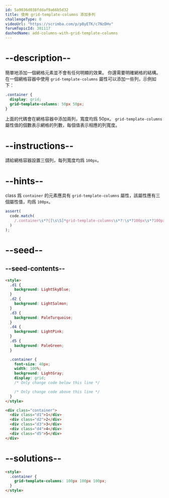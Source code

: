 ```yaml
---
id: 5a9036d038fddaf9a66b5d32
title: 使用 grid-template-columns 添加多列
challengeType: 0
videoUrl: "https://scrimba.com/p/pByETK/c7NzDHv"
forumTopicId: 301117
dashedName: add-columns-with-grid-template-columns
---
```


# --description--

簡單地添加一個網格元素並不會有任何明顯的效果。 你還需要明確網格的結構。 在一個網格容器中使用 `grid-template-columns` 屬性可以添加一些列，示例如下：

```css
.container {
  display: grid;
  grid-template-columns: 50px 50px;
}
```

上面的代碼會在網格容器中添加兩列，寬度均爲 50px。 `grid-template-columns` 屬性值的個數表示網格的列數，每個值表示相應的列寬度。

# --instructions--

請給網格容器設置三個列，每列寬度均爲 `100px`。

# --hints--

class 爲 `container` 的元素應具有 `grid-template-columns` 屬性，該屬性應有三個屬性值，均爲 `100px`。

```js
assert(
  code.match(
    /.container\s*?{[\s\S]*grid-template-columns\s*?:\s*?100px\s*?100px\s*?100px\s*?;[\s\S]*}/gi
  )
);
```

# --seed--

## --seed-contents--

```html
<style>
  .d1 {
    background: LightSkyBlue;
  }
  .d2 {
    background: LightSalmon;
  }
  .d3 {
    background: PaleTurquoise;
  }
  .d4 {
    background: LightPink;
  }
  .d5 {
    background: PaleGreen;
  }

  .container {
    font-size: 40px;
    width: 100%;
    background: LightGray;
    display: grid;
    /* Only change code below this line */

    /* Only change code above this line */
  }
</style>

<div class="container">
  <div class="d1">1</div>
  <div class="d2">2</div>
  <div class="d3">3</div>
  <div class="d4">4</div>
  <div class="d5">5</div>
</div>
```

# --solutions--

```html
<style>
  .container {
    grid-template-columns: 100px 100px 100px;
  }
</style>
```

